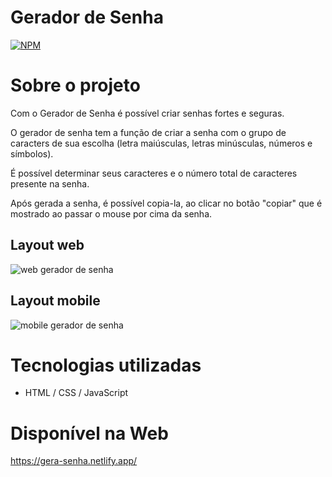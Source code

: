 # Gerador de Senha
[![NPM](https://img.shields.io/npm/l/react)](https://github.com/JvMeanda/Gerador_de_Senha/blob/main/LICENSE)

# Sobre o projeto
Com o Gerador de Senha é possível criar senhas fortes e seguras.

O gerador de senha tem a função de criar a senha com o grupo de caracters de sua escolha (letra maiúsculas, letras minúsculas, números e símbolos).

É possível determinar seus caracteres e o número total de caracteres presente na senha.

Após gerada a senha, é possível copia-la, ao clicar no botão "copiar" que é mostrado ao passar o mouse por cima da senha.

## Layout web
![web gerador de senha](https://user-images.githubusercontent.com/101361194/206085557-ccfbaa9c-32ea-4856-a39c-a7f5a7edc8fd.png)

## Layout mobile
![mobile gerador de senha](https://user-images.githubusercontent.com/101361194/206085594-08bb758d-4b9a-419f-ba7e-6dccc8c16b8f.png)

# Tecnologias utilizadas
- HTML / CSS / JavaScript

# Disponível na Web
https://gera-senha.netlify.app/
